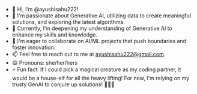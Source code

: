 - 👋 Hi, I’m @ayushisahu222!
- 👀 I'm passionate about Generative AI, utilizing data to create meaningful solutions, and exploring the latest algorithms.
- 🌱 Currently, I’m deepening my understanding of Generative AI to enhance my skills and knowledge.
- 💞 I'm eager to collaborate on AI/ML projects that push boundaries and foster innovation.
- 📫 Feel free to reach out to me at ayushisahu222@gmail.com.
- 😄 Pronouns: she/her/hers
- ⚡ Fun fact: If I could pick a magical creature as my coding partner, it would be a house-elf for all the heavy lifting! For now, I'm relying on my trusty GenAI to conjure up solutions! 🧙‍♂️🤖
<!---
ayushisahu222/ayushisahu222 is a ✨ special ✨ repository because its `README.md` (this file) appears on your GitHub profile.
You can click the Preview link to take a look at your changes.
--->
